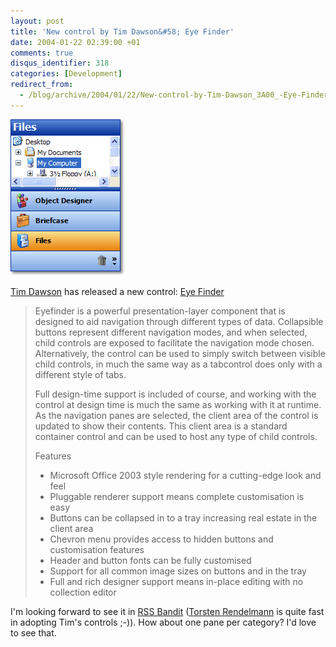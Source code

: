 ```yaml
---
layout: post
title: 'New control by Tim Dawson&#58; Eye Finder'
date: 2004-01-22 02:39:00 +01
comments: true
disqus_identifier: 318
categories: [Development]
redirect_from:
  - /blog/archive/2004/01/22/New-control-by-Tim-Dawson_3A00_-Eye-Finder.aspx/
---
```


![Eye Finder](/files/archive/eyefinder.gif)

[Tim Dawson](http://www.divil.co.uk/) has released a new control: [Eye Finder](http://www.divil.co.uk/net/controls/eyefinder/)

> Eyefinder is a powerful presentation-layer component that is designed to aid navigation through different types of data. Collapsible buttons represent different navigation modes, and when selected, child controls are exposed to facilitate the navigation mode chosen. Alternatively, the control can be used to simply switch between visible child controls, in much the same way as a tabcontrol does only with a different style of tabs.
>
> Full design-time support is included of course, and working with the control at design time is much the same as working with it at runtime. As the navigation panes are selected, the client area of the control is updated to show their contents. This client area is a standard container control and can be used to host any type of child controls.
>
> Features
>
> -   Microsoft Office 2003 style rendering for a cutting-edge look and feel
> -   Pluggable renderer support means complete customisation is easy
> -   Buttons can be collapsed in to a tray increasing real estate in the client area
> -   Chevron menu provides access to hidden buttons and customisation features
> -   Header and button fonts can be fully customised
> -   Support for all common image sizes on buttons and in the tray
> -   Full and rich designer support means in-place editing with no collection editor

I'm looking forward to see it in [RSS Bandit](http://rssbandit.org/) ([Torsten Rendelmann](http://www.rendelmann.info/blog/) is quite fast in adopting Tim's controls ;-)). How about one pane per category? I'd love to see that.

